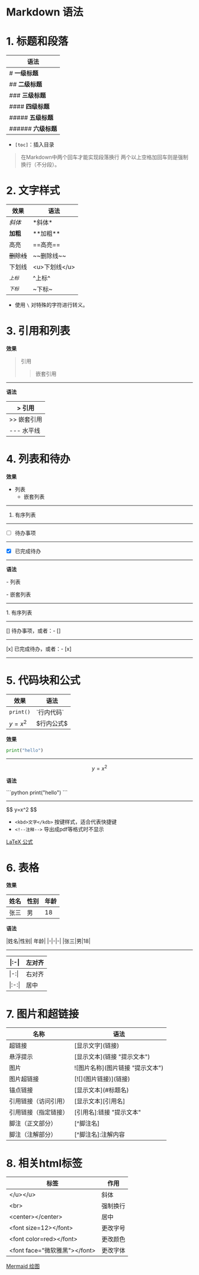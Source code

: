 # Markdown 语法

# 1. 标题和段落

| **语法**          |
| --------------- |
| # **一级标题**      |
| ## **二级标题**     |
| ### **三级标题**    |
| #### **四级标题**   |
| ##### **五级标题**  |
| ###### **六级标题** |

-   `[toc]`：插入目录

> 在Markdown中两个回车才能实现段落换行
> 两个以上空格加回车则是强制换行（不分段）。

# 2. 文字样式

| **效果**  | **语法**       |
| ------- | ------------ |
| *斜体*    | \*斜体\*       |
| **加粗**  | \*\*加粗\*\*   |
| 高亮      | ==高亮==       |
| ~~删除线~~ | \~\~删除线\~\~  |
| 下划线     | \<u>下划线\</u> |
| $^{上标}$ | ^上标^         |
| $_{下标}$ | \~下标\~       |

-   使用 `\` 对特殊的字符进行转义。

# 3. 引用和列表

**效果**

> 引用
>
> > 嵌套引用

***

**语法**

| > 引用     |
| -------- |
| >> 嵌套引用  |
| ---  水平线 |



# 4. 列表和待办

**效果**

-   列表
    -   嵌套列表

***

1.  有序列表

***

-   [ ] 待办事项

***

-   [x] 已完成待办

***

**语法**

\- 列表

\- 嵌套列表

***

1\. 有序列表

***

\[] 待办事项，或者：- \[]

***

\[x] 已完成待办，或者：- \[x]

***



# 5. 代码块和公式

| **效果**    | **语法**   |
| --------- | -------- |
| `print()` | \`行内代码\` |
| $y = x^2$ | \$行内公式\$ |

**效果**

```python
print("hello")
```

***

$$
y = x^2
$$

**语法**

\`\`\`python
print("hello")
\`\`\`

***

\$\$
y=x^2
\$\$



-   `<kbd>文字</kdb>` 按键样式，适合代表快捷键
-   `<!--注释-->`  导出成pdf等格式时不显示

[LaTeX 公式](https://www.wolai.com/bBYUHsWcfMrsM5AAk1Ytub "LaTeX 公式")

# 6. 表格

**效果**

| 姓名 | 性别 | 年龄 |
| -- | -- | -- |
| 张三 | 男  | 18 |



**语法**

|姓名|性别| 年龄|
\|-|-|-|
|张三|男|18|

***

| \|:-\|  | 左对齐 |
| ------- | --- |
| \|-:\|  | 右对齐 |
| \|:-:\| | 居中  |



# 7. 图片和超链接

| **名称**     | **语法**                  |
| ---------- | ----------------------- |
| 超链接        | \[显示文字]\(链接)            |
| 悬浮提示       | \[显示文本]\(链接 "提示文本")     |
| 图片         | !\[图片名称]\(图片链接 "提示文本")  |
| 图片超链接      | \[!\[]\(图片链接)]\(链接)     |
| 锚点链接       | \[显示文本]\(#标题名)          |
| 引用链接（访问引用） | \[显示文本]\[引用名]           |
| 引用链接（指定链接） | \[引用名]:链接 "提示文本"        |
| 脚注（正文部分）   | \[^脚注名]                 |
| 脚注（注解部分）   | \[^脚注名]:注解内容            |

# 8. 相关html标签

| **标签**                      | **作用** |
| --------------------------- | ------ |
| \</u>\</u>                  | 斜体     |
| \<br>                       | 强制换行   |
| \<center>\</center>         | 居中     |
| \<font size=12>\</font>     | 更改字号   |
| \<font color=red>\</font>   | 更改颜色   |
| \<font face="微软雅黑">\</font> | 更改字体   |

[Mermaid 绘图](https://www.wolai.com/fWbLXTCx6TPp6A7t25ZWUx "Mermaid 绘图")
